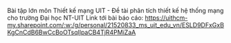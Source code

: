 Bài tập lớn môn Thiết kế mạng UIT - Đề tài phân tích thiết kế hệ thống mạng cho trường Đại học NT-UIT
Link tới bài báo cáo: https://uithcm-my.sharepoint.com/:w:/g/personal/21520833_ms_uit_edu_vn/ESLD9DFxGxBKgCnCdB6BwCcBoOTsqIlpaCB4TjR4PMiZaA
